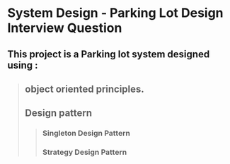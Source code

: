 # System Design - Parking Lot Design Interview Question

## This project is a Parking lot system designed using : <br>
> ## object oriented principles.
> ## Design pattern 
>> ### Singleton Design Pattern <br>
>> ###  Strategy Design Pattern

